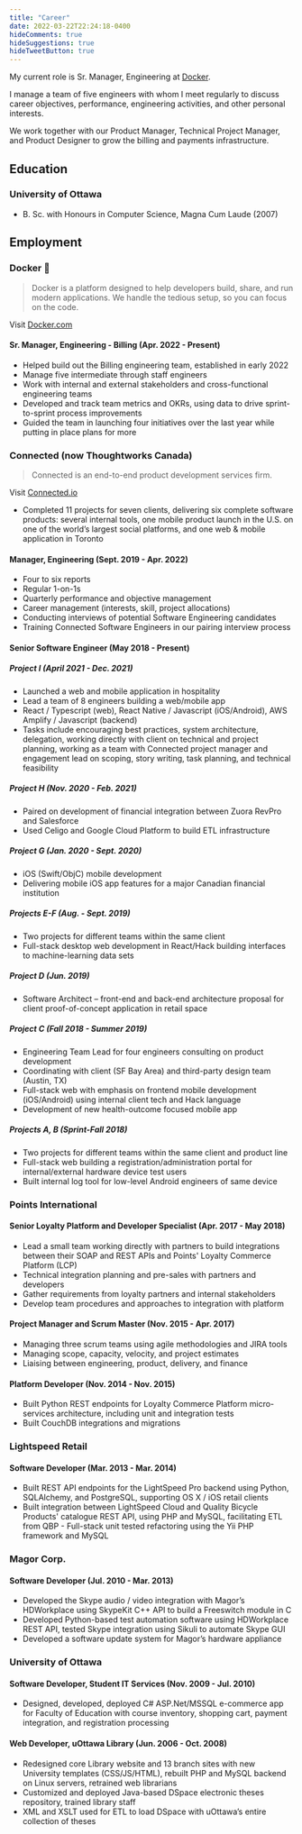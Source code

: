 ```yaml
---
title: "Career"
date: 2022-03-22T22:24:18-0400
hideComments: true
hideSuggestions: true
hideTweetButton: true
---
```


My current role is Sr. Manager, Engineering at [Docker](https://docker.com).

I manage a team of five engineers with whom I meet regularly to discuss career objectives,
performance, engineering activities, and other personal interests.

We work together with our Product Manager, Technical Project Manager, and Product Designer
to grow the billing and payments infrastructure.

## Education

### University of Ottawa
- B. Sc. with Honours in Computer Science, Magna Cum Laude (2007)

## Employment

### Docker 🐳
> Docker is a platform designed to help developers build, share, and run modern applications.
> We handle the tedious setup, so you can focus on the code.

Visit [Docker.com](https://docker.com)

#### Sr. Manager, Engineering - Billing (Apr. 2022 - Present)
- Helped build out the Billing engineering team, established in early 2022
- Manage five intermediate through staff engineers
- Work with internal and external stakeholders and cross-functional engineering teams
- Developed and track team metrics and OKRs, using data to drive sprint-to-sprint process improvements
- Guided the team in launching four initiatives over the last year while putting in place plans for more

### Connected (now Thoughtworks Canada)
> Connected is an end-to-end product development services firm.

Visit [Connected.io](https://connected.io)

- Completed 11 projects for seven clients, delivering six complete software products: several internal tools, one mobile product launch in the U.S. on one of the world’s largest social platforms, and one web & mobile application in Toronto

#### Manager, Engineering (Sept. 2019 - Apr. 2022)
- Four to six reports
- Regular 1-on-1s
- Quarterly performance and objective management
- Career management (interests, skill, project allocations)
- Conducting interviews of potential Software Engineering candidates
- Training Connected Software Engineers in our pairing interview process

#### Senior Software Engineer (May 2018 - Present)
##### Project I (April 2021 - Dec. 2021)
- Launched a web and mobile application in hospitality
- Lead a team of 8 engineers building a web/mobile app
- React / Typescript (web), React Native / Javascript (iOS/Android), AWS Amplify / Javascript (backend)
- Tasks include encouraging best practices, system architecture, delegation, working directly with client on technical and project planning, working as a team with Connected project manager and engagement lead on scoping, story writing, task planning, and technical feasibility

##### Project H (Nov. 2020 - Feb. 2021)
- Paired on development of financial integration between Zuora RevPro and Salesforce
- Used Celigo and Google Cloud Platform to build ETL infrastructure

##### Project G (Jan. 2020 - Sept. 2020)
- iOS (Swift/ObjC) mobile development
- Delivering mobile iOS app features for a major Canadian financial institution

##### Projects E-F (Aug. - Sept. 2019)
- Two projects for different teams within the same client
- Full-stack desktop web development in React/Hack building interfaces to machine-learning data sets

##### Project D (Jun. 2019)
- Software Architect – front-end and back-end architecture proposal for client proof-of-concept application in retail space

##### Project C (Fall 2018 - Summer 2019)
- Engineering Team Lead for four engineers consulting on product development
- Coordinating with client (SF Bay Area) and third-party design team (Austin, TX)
- Full-stack web with emphasis on frontend mobile development (iOS/Android) using internal client tech and Hack language
- Development of new health-outcome focused mobile app

##### Projects A, B (Sprint-Fall 2018)
- Two projects for different teams within the same client and product line
- Full-stack web building a registration/administration portal for internal/external hardware device test users
- Built internal log tool for low-level Android engineers of same device

### Points International

#### Senior Loyalty Platform and Developer Specialist (Apr. 2017 - May 2018)
- Lead a small team working directly with partners to build integrations between their SOAP and REST APIs and Points' Loyalty Commerce Platform (LCP)
- Technical integration planning and pre-sales with partners and developers
- Gather requirements from loyalty partners and internal stakeholders
- Develop team procedures and approaches to integration with platform

#### Project Manager and Scrum Master (Nov. 2015 - Apr. 2017)
- Managing three scrum teams using agile methodologies and JIRA tools
- Managing scope, capacity, velocity, and project estimates
- Liaising between engineering, product, delivery, and finance
#### Platform Developer (Nov. 2014 - Nov. 2015)
- Built Python REST endpoints for Loyalty Commerce Platform micro-services architecture, including unit and integration tests
- Built CouchDB integrations and migrations
### Lightspeed Retail
#### Software Developer (Mar. 2013 - Mar. 2014)
- Built REST API endpoints for the LightSpeed Pro backend using Python, SQLAlchemy, and PostgreSQL, supporting OS X / iOS retail clients
- Built integration between LightSpeed Cloud and Quality Bicycle Products' catalogue REST API, using PHP and MySQL, facilitating ETL from QBP - Full-stack unit tested refactoring using the Yii PHP framework and MySQL
### Magor Corp.

#### Software Developer (Jul. 2010 - Mar. 2013)
- Developed the Skype audio / video integration with Magor’s HDWorkplace using SkypeKit C++ API to build a Freeswitch module in C
- Developed Python-based test automation software using HDWorkplace REST API, tested Skype integration using Sikuli to automate Skype GUI
- Developed a software update system for Magor’s hardware appliance
### University of Ottawa

#### Software Developer, Student IT Services (Nov. 2009 - Jul. 2010)
- Designed, developed, deployed C# ASP.Net/MSSQL e-commerce app for Faculty of Education with course inventory, shopping cart, payment integration, and registration processing
#### Web Developer, uOttawa Library (Jun. 2006 - Oct. 2008)
- Redesigned core Library website and 13 branch sites with new University templates (CSS/JS/HTML), rebuilt PHP and MySQL backend on Linux servers, retrained web librarians
- Customized and deployed Java-based DSpace electronic theses repository, trained library staff
- XML and XSLT used for ETL to load DSpace with uOttawa’s entire collection of theses
